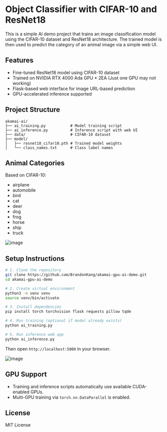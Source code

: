 # Object Classifier with CIFAR-10 and ResNet18

This is a simple AI demo project that trains an image classification model using the CIFAR-10 dataset and ResNet18 architecture. The trained model is then used to predict the category of an animal image via a simple web UI.

## Features

- Fine-tuned ResNet18 model using CIFAR-10 dataset
- Trained on NVIDIA RTX 4000 Ada GPU * 2EA (Just one GPU may not working)
- Flask-based web interface for image URL-based prediction
- GPU-accelerated inference supported

## Project Structure

```
akamai-ai/
├── ai_training.py           # Model training script
├── ai_inference.py          # Inference script with web UI
├── data/                    # CIFAR-10 dataset
├── model/
│   ├── resnet18_cifar10.pth # Trained model weights
│   └── class_names.txt      # Class label names
```

## Animal Categories

Based on CIFAR-10:
- airplane
- automobile
- bird
- cat
- deer
- dog
- frog
- horse
- ship
- truck

![image](https://github.com/user-attachments/assets/5e0f10ea-6d83-4173-b141-42dcf824f57e)

## Setup Instructions

```bash
# 1. Clone the repository
git clone https://github.com/BrandonKang/akamai-gpu-ai-demo.git
cd akamai-gpu-ai-demo

# 2. Create virtual environment
python3 -m venv venv
source venv/bin/activate

# 3. Install dependencies
pip install torch torchvision flask requests pillow tqdm

# 4. Run training (optional if model already exists)
python ai_training.py

# 5. Run inference web app
python ai_inference.py
```

Then open `http://localhost:5000` in your browser.

![image](https://github.com/user-attachments/assets/b761e0c3-d707-43c8-9f47-1ff57d6c7aba)

## GPU Support

- Training and inference scripts automatically use available CUDA-enabled GPUs.
- Multi-GPU training via `torch.nn.DataParallel` is enabled.

## License

MIT License
